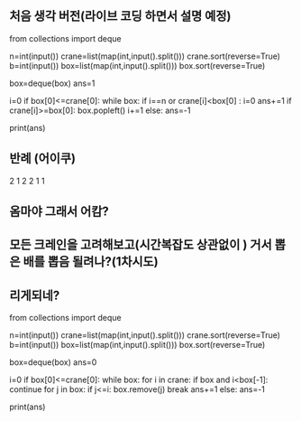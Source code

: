 ## 처음 생각 버전(라이브 코딩 하면서 설명 예정)

from collections import deque

n=int(input())
crane=list(map(int,input().split()))
crane.sort(reverse=True)
b=int(input())
box=list(map(int,input().split()))
box.sort(reverse=True)

box=deque(box)
ans=1

i=0
if box[0]<=crane[0]:
    while box:
        if i==n or crane[i]<box[0] :
            i=0
            ans+=1
        if crane[i]>=box[0]:
            box.popleft()
            i+=1
else:
    ans=-1

print(ans)

## 반례 (어이쿠)

2 1
2 2 1 1

## 옴마야 그래서 어캄?
## 모든 크레인을 고려해보고(시간복잡도 상관없이 ) 거서 뽑은 배를 뽑음 될려나?(1차시도)


## 리게되네?
from collections import deque

n=int(input())
crane=list(map(int,input().split()))
crane.sort(reverse=True)
b=int(input())
box=list(map(int,input().split()))
box.sort(reverse=True)

box=deque(box)
ans=0

i=0
if box[0]<=crane[0]:
    while box:
        for i in crane:
            if box and i<box[-1]:
                continue
            for j in box:
                if j<=i:
                    box.remove(j)
                    break
        ans+=1
else:
    ans=-1

print(ans)